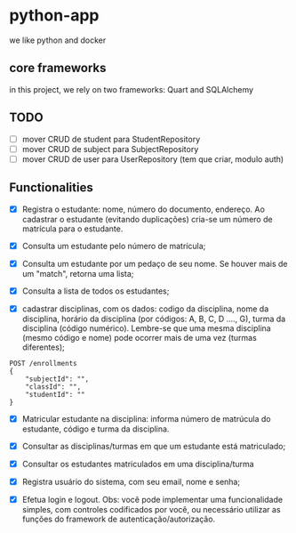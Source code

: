 # python-app
we like python and docker

## core frameworks

in this project, we rely on two frameworks: Quart and SQLAlchemy

## TODO

- [ ] mover CRUD de student para StudentRepository
- [ ] mover CRUD de subject para SubjectRepository
- [ ] mover CRUD de user para UserRepository (tem que criar, modulo auth)

## Functionalities

- [x] Registra o estudante: nome, número do documento, endereço. Ao 
cadastrar o estudante (evitando duplicações) cria-se um número de 
matrícula para o estudante. 

- [x] Consulta um estudante pelo número de matrícula;
- [x] Consulta um estudante por um pedaço de seu nome. Se houver mais
de um "match", retorna uma lista;

- [x] Consulta a lista de todos os estudantes;

- [x] cadastrar disciplinas, com os dados: codigo da disciplina, nome da 
disciplina, horário da disciplina (por códigos: A, B, C, D ...., G), turma 
da disciplina (código numérico). Lembre-se que uma mesma 
disciplina (mesmo código e nome) pode ocorrer mais de uma vez
(turmas diferentes);

```
POST /enrollments
{
    "subjectId": "",
    "classId": "",
    "studentId": ""
}
```

- [x] Matricular estudante na disciplina: informa número de matrúcula do 
estudante, código e turma da disciplina.

- [x] Consultar as disciplinas/turmas em que um estudante está 
matriculado;

- [x] Consultar os estudantes matriculados em uma disciplina/turma

- [x] Registra usuário do sistema, com seu email, nome e senha;

- [x] Efetua login e logout. Obs: você pode implementar uma funcionalidade simples, com controles codificados por você, ou necessário utilizar as funções do framework de autenticação/autorização.
